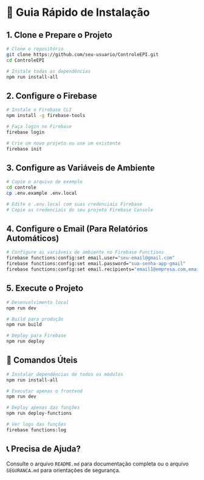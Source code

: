 # 🚀 Guia Rápido de Instalação

## 1. Clone e Prepare o Projeto

```bash
# Clone o repositório
git clone https://github.com/seu-usuario/ControleEPI.git
cd ControleEPI

# Instale todas as dependências
npm run install-all
```

## 2. Configure o Firebase

```bash
# Instale o Firebase CLI
npm install -g firebase-tools

# Faça login no Firebase
firebase login

# Crie um novo projeto ou use um existente
firebase init
```

## 3. Configure as Variáveis de Ambiente

```bash
# Copie o arquivo de exemplo
cd controle
cp .env.example .env.local

# Edite o .env.local com suas credenciais Firebase
# Copie as credenciais do seu projeto Firebase Console
```

## 4. Configure o Email (Para Relatórios Automáticos)

```bash
# Configure as variáveis de ambiente no Firebase Functions
firebase functions:config:set email.user="seu-email@gmail.com"
firebase functions:config:set email.password="sua-senha-app-gmail"
firebase functions:config:set email.recipients="email1@empresa.com,email2@empresa.com"
```

## 5. Execute o Projeto

```bash
# Desenvolvimento local
npm run dev

# Build para produção
npm run build

# Deploy para Firebase
npm run deploy
```

## 🔧 Comandos Úteis

```bash
# Instalar dependências de todos os módulos
npm run install-all

# Executar apenas o frontend
npm run dev

# Deploy apenas das funções
npm run deploy-functions

# Ver logs das funções
firebase functions:log
```

## 📞 Precisa de Ajuda?

Consulte o arquivo `README.md` para documentação completa ou o arquivo `SEGURANCA.md` para orientações de segurança.
